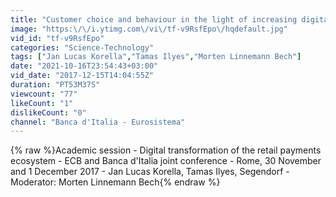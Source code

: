 ```yaml
---
title: "Customer choice and behaviour in the light of increasing digital payments options"
image: "https:\/\/i.ytimg.com\/vi\/tf-v9RsfEpo\/hqdefault.jpg"
vid_id: "tf-v9RsfEpo"
categories: "Science-Technology"
tags: ["Jan Lucas Korella","Tamas Ilyes","Morten Linnemann Bech"]
date: "2021-10-16T23:54:43+03:00"
vid_date: "2017-12-15T14:04:55Z"
duration: "PT53M37S"
viewcount: "77"
likeCount: "1"
dislikeCount: "0"
channel: "Banca d'Italia - Eurosistema"
---
```

{% raw %}Academic session - Digital transformation of the retail payments ecosystem - ECB and Banca d'Italia joint conference - Rome, 30 November and 1 December 2017 - Jan Lucas Korella, Tamas Ilyes, Segendorf - Moderator: Morten Linnemann Bech{% endraw %}
